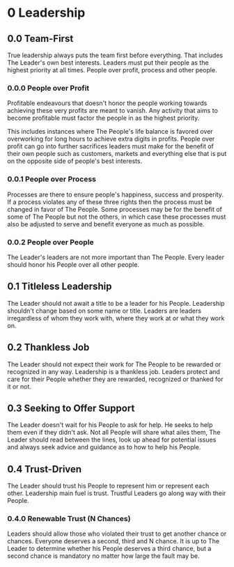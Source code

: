 # 0 Leadership

## 0.0 Team-First
True leadership always puts the team first before everything. That includes The Leader's own best interests. Leaders must put their people as the highest priority at all times. People over profit, process and other people.

### 0.0.0 People over Profit
Profitable endeavours that doesn't honor the people working towards achieving these very profits are meant to vanish. Any activity that aims to become profitable must factor the people in as the highest priority.

This includes instances where The People's life balance is favored over overworking for long hours to achieve extra digits in profits. People over profit can go into further sacrifices leaders must make for the benefit of their own people such as customers, markets and everything else that is put on the opposite side of people's best interests.

### 0.0.1 People over Process
Processes are there to ensure people's happiness, success and prosperity. If a process violates any of these three rights then the process must be changed in favor of The People. Some processes may be for the benefit of some of The People but not the others, in which case these processes must also be adjusted to serve and benefit everyone as much as possible.

### 0.0.2 People over People
The Leader's leaders are not more important than The People. Every leader should honor his People over all other people.

## 0.1 Titleless Leadership
The Leader should not await a title to be a leader for his People. Leadership shouldn't change based on some name or title. Leaders are leaders irregardless of whom they work with, where they work at or what they work on.

## 0.2 Thankless Job
The Leader should not expect their work for The People to be rewarded or recognized in any way. Leadership is a thankless job. Leaders protect and care for their People whether they are rewarded, recognized or thanked for it or not.

## 0.3 Seeking to Offer Support
The Leader doesn't wait for his People to ask for help. He seeks to help them even if they didn't ask. Not all People will share what ailes them, The Leader should read between the lines, look up ahead for potential issues and always seek advice and guidance as to how to help his People.

## 0.4 Trust-Driven
The Leader should trust his People to represent him or represent each other. Leadership main fuel is trust. Trustful Leaders go along way with their People.

### 0.4.0 Renewable Trust (N Chances)
Leaders should allow those who violated their trust to get another chance or chances. Everyone deserves a second, third and N chance. It is up to The Leader to determine whether his People deserves a third chance, but a second chance is mandatory no matter how large the fault may be.